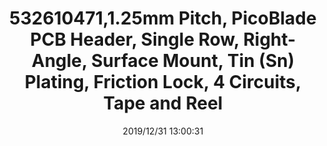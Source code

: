 ﻿---
layout: post 
title: 532610471,1.25mm Pitch, PicoBlade PCB Header, Single Row, Right-Angle, Surface Mount, Tin (Sn) Plating, Friction Lock, 4 Circuits, Tape and Reel
tags: 2.0,90WF
categories: housing-terminal
overview: 1.25mm Pitch, PicoBlade PCB Header, Single Row, Right-Angle, Surface Mount, Tin (Sn) Plating, Friction Lock, 4 Circuits, Tape and Reel
part_number: 532610471
thumb_img: static/201912/206-thumb-20191231210233.jpg
small_img: static/201912/206-20191231210233.jpg
date: 2019/12/31 13:00:31
---



